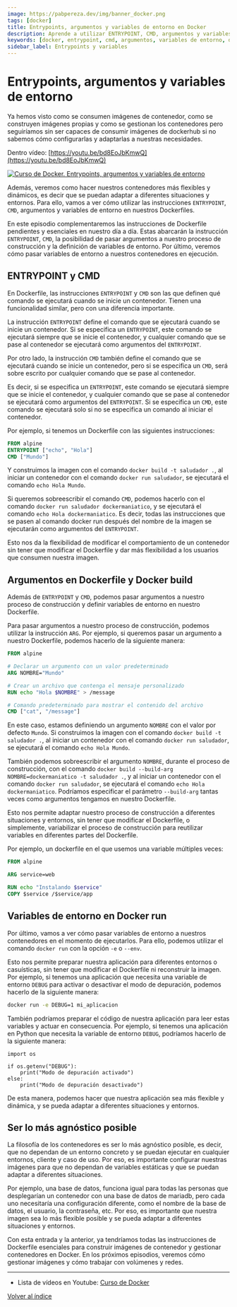 ```yaml
---
image: https://pabpereza.dev/img/banner_docker.png
tags: [docker]
title: Entrypoints, argumentos y variables de entorno en Docker
description: Aprende a utilizar ENTRYPOINT, CMD, argumentos y variables de entorno en Docker para hacer tus contenedores más flexibles y dinámicos.
keywords: [docker, entrypoint, cmd, argumentos, variables de entorno, dockerfile, docker run]
sidebar_label: Entrypoints y variables
---
```


# Entrypoints, argumentos y variables de entorno 
Ya hemos visto como se consumen imágenes de contenedor, como se construyen imágenes propias y como se gestionan los contenedores pero seguiríamos sin ser capaces de consumir imágenes de dockerhub si no sabemos cómo configurarlas y adaptarlas a nuestras necesidades.

Dentro vídeo: [https://youtu.be/bd8EoJbKmwQ](https://youtu.be/bd8EoJbKmwQ)

[![Curso de Docker. Entrypoints, argumentos y variables de entorno](https://img.youtube.com/vi/bd8EoJbKmwQ/maxresdefault.jpg)](https://www.youtube.com/watch?v=bd8EoJbKmwQ)


Además, veremos como hacer nuestros contenedores más flexibles y dinámicos, es decir que se puedan adaptar a diferentes situaciones y entornos. Para ello, vamos a ver cómo utilizar las instrucciones `ENTRYPOINT`, `CMD`, argumentos y variables de entorno en nuestros Dockerfiles.

En este episodio complementaremos las instrucciones de Dockerfile pendientes y esenciales en nuestro día a día. Estas abarcarán la instrucción `ENTRYPOINT`, `CMD`, la posibilidad de pasar argumentos a nuestro proceso de construcción y la definición de variables de entorno. Por último, veremos cómo pasar variables de entorno a nuestros contenedores en ejecución.

## ENTRYPOINT y CMD
En Dockerfile, las instrucciones `ENTRYPOINT` y `CMD` son las que definen qué comando se ejecutará cuando se inicie un contenedor. Tienen una funcionalidad similar, pero con una diferencia importante.

La instrucción `ENTRYPOINT` define el comando que se ejecutará cuando se inicie un contenedor. Si se especifica un `ENTRYPOINT`, este comando se ejecutará siempre que se inicie el contenedor, y cualquier comando que se pase al contenedor se ejecutará como argumentos del `ENTRYPOINT`.

Por otro lado, la instrucción `CMD` también define el comando que se ejecutará cuando se inicie un contenedor, pero si se especifica un `CMD`, será sobre escrito por cualquier comando que se pase al contenedor.

Es decir, si se especifica un `ENTRYPOINT`, este comando se ejecutará siempre que se inicie el contenedor, y cualquier comando que se pase al contenedor se ejecutará como argumentos del `ENTRYPOINT`. Si se especifica un `CMD`, este comando se ejecutará solo si no se especifica un comando al iniciar el contenedor.

Por ejemplo, si tenemos un Dockerfile con las siguientes instrucciones:
```Dockerfile
FROM alpine
ENTRYPOINT ["echo", "Hola"]
CMD ["Mundo"]
```

Y construimos la imagen con el comando `docker build -t saludador .`, al iniciar un contenedor con el comando `docker run saludador`, se ejecutará el comando `echo Hola Mundo`.

Si queremos sobreescribir el comando `CMD`, podemos hacerlo con el comando `docker run saludador dockermaniatico`, y se ejecutará el comando `echo Hola dockermaniatico`. Es decir, todas las instrucciones que se pasen al comando docker run después del nombre de la imagen se ejecutarán como argumentos del `ENTRYPOINT`.

Esto nos da la flexibilidad de modificar el comportamiento de un contenedor sin tener que modificar el Dockerfile y dar más flexibilidad a los usuarios que consumen nuestra imagen.


## Argumentos en Dockerfile y Docker build
Además de `ENTRYPOINT` y `CMD`, podemos pasar argumentos a nuestro proceso de construcción y definir variables de entorno en nuestro Dockerfile.

Para pasar argumentos a nuestro proceso de construcción, podemos utilizar la instrucción `ARG`. Por ejemplo, si queremos pasar un argumento a nuestro Dockerfile, podemos hacerlo de la siguiente manera:
```Dockerfile
FROM alpine

# Declarar un argumento con un valor predeterminado
ARG NOMBRE="Mundo"

# Crear un archivo que contenga el mensaje personalizado
RUN echo "Hola $NOMBRE" > /message 

# Comando predeterminado para mostrar el contenido del archivo
CMD ["cat", "/message"]

```

En este caso, estamos definiendo un argumento `NOMBRE` con el valor por defecto `Mundo`. Si construimos la imagen con el comando `docker build -t saludador .`, al iniciar un contenedor con el comando `docker run saludador`, se ejecutará el comando `echo Hola Mundo`.

También podemos sobreescribir el argumento `NOMBRE`, durante el proceso de construcción, con el comando `docker build --build-arg NOMBRE=dockermaniatico -t saludador .`, y al iniciar un contenedor con el comando `docker run saludador`, se ejecutará el comando `echo Hola dockermaniatico`. Podríamos especificar el parámetro `--build-arg` tantas veces como argumentos tengamos en nuestro Dockerfile.

Esto nos permite adaptar nuestro proceso de construcción a diferentes situaciones y entornos, sin tener que modificar el Dockerfile, o simplemente, variabilizar el proceso de construcción para reutilizar variables en diferentes partes del Dockerfile.

Por ejemplo, un dockerfile en el que usemos una variable múltiples veces:
```Dockerfile
FROM alpine

ARG service=web

RUN echo "Instalando $service"
COPY $service /$service/app
```


## Variables de entorno en Docker run
Por último, vamos a ver cómo pasar variables de entorno a nuestros contenedores en el momento de ejecutarlos. Para ello, podemos utilizar el comando `docker run` con la opción `-e` o `--env`. 

Esto nos permite preparar nuestra aplicación para diferentes entornos o casuísticas, sin tener que modificar el Dockerfile ni reconstruir la imagen. Por ejemplo, si tenemos una aplicación que necesita una variable de entorno `DEBUG` para activar o desactivar el modo de depuración, podemos hacerlo de la siguiente manera:
```bash
docker run -e DEBUG=1 mi_aplicacion
```

También podríamos preparar el código de nuestra aplicación para leer estas variables y actuar en consecuencia. Por ejemplo, si tenemos una aplicación en Python que necesita la variable de entorno `DEBUG`, podríamos hacerlo de la siguiente manera:
```pytho
import os

if os.getenv("DEBUG"):
    print("Modo de depuración activado")
else:
    print("Modo de depuración desactivado")
```

De esta manera, podemos hacer que nuestra aplicación sea más flexible y dinámica, y se pueda adaptar a diferentes situaciones y entornos.


## Ser lo más agnóstico posible
La filosofía de los contenedores es ser lo más agnóstico posible, es decir, que no dependan de un entorno concreto y se puedan ejecutar en cualquier entornos, cliente y caso de uso. Por eso, es importante configurar nuestras imágenes para que no dependan de variables estáticas y que se puedan adaptar a diferentes situaciones.

Por ejemplo, una base de datos, funciona igual para todas las personas que desplegarían un contenedor con una base de datos de mariadb, pero cada uno necesitaría una configuración diferente, como el nombre de la base de datos, el usuario, la contraseña, etc. Por eso, es importante que nuestra imagen sea lo más flexible posible y se pueda adaptar a diferentes situaciones y entornos.


Con esta entrada y la anterior, ya tendríamos todas las instrucciones de Dockerfile esenciales para construir imágenes de contenedor y gestionar contenedores en Docker. En los próximos episodios, veremos cómo gestionar imágenes y cómo trabajar con volúmenes y redes.



---
* Lista de vídeos en Youtube: [Curso de Docker](https://www.youtube.com/playlist?list=PLQhxXeq1oc2n7YnjRhq7qVMzZWtDY7Zz0)

[Volver al índice](README.md#índice)
